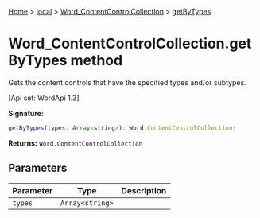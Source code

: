 [Home](./index) &gt; [local](local.md) &gt; [Word\_ContentControlCollection](local.word_contentcontrolcollection.md) &gt; [getByTypes](local.word_contentcontrolcollection.getbytypes.md)

# Word\_ContentControlCollection.getByTypes method

Gets the content controls that have the specified types and/or subtypes. 

 \[Api set: WordApi 1.3\]

**Signature:**
```javascript
getByTypes(types: Array<string>): Word.ContentControlCollection;
```
**Returns:** `Word.ContentControlCollection`

## Parameters

|  Parameter | Type | Description |
|  --- | --- | --- |
|  `types` | `Array<string>` |  |

